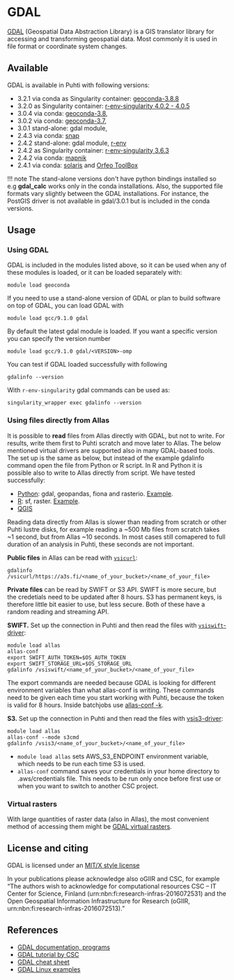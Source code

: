# GDAL

[GDAL](https://gdal.org/) (Geospatial Data Abstraction Library) is a GIS translator library for accessing and transforming geospatial data. Most commonly it is used in file format or coordinate system changes. 

## Available

GDAL is available in Puhti with following versions:

* 3.2.1 via conda as Singularity container: [geoconda-3.8.8](geoconda.md)
* 3.2.0 as Singularity container: [r-env-singularity 4.0.2 - 4.0.5](r-env-for-gis.md)
* 3.0.4 via conda: [geoconda-3.8](geoconda.md), 
* 3.0.2 via conda: [geoconda-3.7](geoconda.md), 
* 3.0.1 stand-alone: gdal module,
* 2.4.3 via conda: [snap](snap.md)
* 2.4.2 stand-alone: gdal module, [r-env](r-env.md)
* 2.4.2 as Singularity container: [r-env-singularity 3.6.3](r-env-for-gis.md)
* 2.4.2 via conda: [mapnik](mapnik.md)
* 2.4.1 via conda: [solaris](solaris.md) and [Orfeo ToolBox](otb.md)

!!! note
    The stand-alone versions don't have python bindings installed so e.g __gdal_calc__ works only in the conda installations. Also, the supported file formats vary slightly between the GDAL installations. For instance, the PostGIS driver is not available in gdal/3.0.1 but is included in the conda versions.

## Usage

### Using GDAL

GDAL is included in the modules listed above, so it can be used when any of these modules is loaded, or it can be loaded separately with:

`module load geoconda`

If you need to use a stand-alone version of GDAL or plan to build software on top of GDAL, you can load GDAL with

`module load gcc/9.1.0 gdal`

By default the latest gdal module is loaded. If you want a specific version you can specify the version number

`module load gcc/9.1.0 gdal/<VERSION>-omp`

You can test if GDAL loaded successfully with following

`gdalinfo --version`

With `r-env-singularity` gdal commands can be used as:

`singularity_wrapper exec gdalinfo --version`


### Using files directly from Allas

It is possible to __read__ files from Allas directly with GDAL, but not to write. For results, write them first to Puhti scratch and move later to Allas. The below mentioned virtual drivers are supported also in many GDAL-based tools. The set up is the same as below, but instead of the example gdalinfo command open the file from Python or R script. In R and Python it is possible also to write to Allas directly from script. We have tested successfully: 

 * [Python](geoconda.md): gdal, geopandas, fiona and rasterio. [Example](https://github.com/csc-training/geocomputing/blob/master/python/allas/working_with_allas_from_Python_S3.py). 
 * [R](r-env-for-gis.md): sf, raster. [Example](https://github.com/csc-training/geocomputing/blob/master/R/allas/working_with_allas_from_R_S3.R). 
 * [QGIS](qgis.md)

Reading data directly from Allas is slower than reading from scratch or other Puhti lustre disks, for example reading a ~500 Mb files from scratch takes ~1 second, but from Allas ~10 seconds. In most cases still comapered to full duration of an analysis in Puhti, these seconds are not important.

__Public files__ in Allas can be read with [`vsicurl`](https://gdal.org/user/virtual_file_systems.html#vsicurl):  
```
gdalinfo /vsicurl/https://a3s.fi/<name_of_your_bucket>/<name_of_your_file>
```

__Private files__ can be read by SWIFT or S3 API. SWIFT is more secure, but the credetials need to be updated after 8 hours. S3 has permanent keys, is therefore little bit easier to use, but less secure. Both of these have a random reading and streaming API.

__SWIFT.__ Set up the connection in Puhti and then read the files  with [`vsiswift`-driver](https://gdal.org/user/virtual_file_systems.html#vsiswift-openstack-swift-object-storage-random-reading):

```
module load allas
allas-conf
export SWIFT_AUTH_TOKEN=$OS_AUTH_TOKEN 
export SWIFT_STORAGE_URL=$OS_STORAGE_URL
gdalinfo /vsiswift/<name_of_your_bucket>/<name_of_your_file>
```

The export commands are needed because GDAL is looking for different environment variables than what allas-conf is writing. These commands need to be given each time you start working with Puhti, because the token is valid for 8 hours. Inside batchjobs use [allas-conf -k](../data/Allas/allas_batchjobs.md).

__S3.__ 
Set up the connection in Puhti and then read the files with [vsis3-driver](https://gdal.org/user/virtual_file_systems.html#vsis3-aws-s3-files-random-reading):
```
module load allas
allas-conf --mode s3cmd
gdalinfo /vsis3/<name_of_your_bucket>/<name_of_your_file>
```

* `module load allas` sets AWS_S3_ENDPOINT environment variable, which needs to be run each time S3 is used.
* `allas-conf` command saves your credentials in your home directory to .aws/credentials file. This needs to be run only once before first use or when you want to switch to another CSC project.


### Virtual rasters

With large quantities of raster data (also in Allas), the most convenient method of accessing them might be [GDAL virtual rasters](../support/tutorials/gis/virtual-rasters.md). 

## License and citing

GDAL is licensed under an [MIT/X style license](https://gdal.org/license.html)

In your publications please acknowledge also oGIIR and CSC, for example “The authors wish to acknowledge for computational resources CSC – IT Center for Science, Finland (urn:nbn:fi:research-infras-2016072531) and the Open Geospatial Information Infrastructure for Research (oGIIR, urn:nbn:fi:research-infras-2016072513).”

## References

* [GDAL documentation, programs](https://gdal.org/programs/index.html)
* [GDAL tutorial by CSC](../support/tutorials/gis/gdal.md)
* [GDAL cheat sheet](https://github.com/dwtkns/gdal-cheat-sheet)
* [GDAL Linux examples](https://github.com/clhenrick/shell_scripts)
